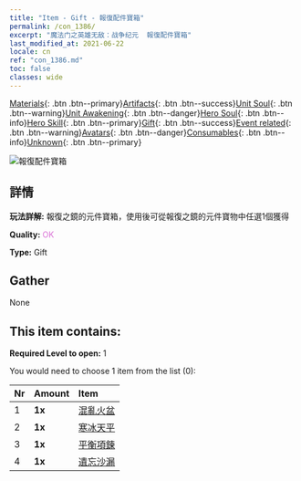 ```yaml
---
title: "Item - Gift - 報復配件寶箱"
permalink: /con_1386/
excerpt: "魔法门之英雄无敌：战争纪元  報復配件寶箱"
last_modified_at: 2021-06-22
locale: cn
ref: "con_1386.md"
toc: false
classes: wide
---
```

 [Materials](/ItemsCN/){: .btn .btn--primary}[Artifacts](/ItemsCN/Artifacts/){: .btn .btn--success}[Unit Soul](/ItemsCN/UnitSoul/){: .btn .btn--warning}[Unit Awakening](/ItemsCN/UnitAwakening/){: .btn .btn--danger}[Hero Soul](/ItemsCN/HeroSoul/){: .btn .btn--info}[Hero Skill](/ItemsCN/HeroSkill/){: .btn .btn--primary}[Gift](/ItemsCN/Gift/){: .btn .btn--success}[Event related](/ItemsCN/Events/){: .btn .btn--warning}[Avatars](/ItemsCN/Avatars/){: .btn .btn--danger}[Consumables](/ItemsCN/Consumables/){: .btn .btn--info}[Unknown](/ItemsCN/Unknown/){: .btn .btn--primary}

 ![報復配件寶箱](/images/t/i_906064.png)

## 詳情
 **玩法詳解:** 報復之鏡的元件寶箱，使用後可從報復之鏡的元件寶物中任選1個獲得

 **Quality:** <span style="color: #DA70D6">OK</span>

 **Type:** Gift

## Gather

  None

## This item contains:

 **Required Level to open:** 1

 You would need to choose 1 item from the list (0):

  | Nr | Amount |     Item    |
  |:---|:-------|:------------|
  | 1 |  **1x** | [混亂火盆](/cn/Items/art_140/) |  | 
  | 2 |  **1x** | [寒冰天平](/cn/Items/art_141/) |  | 
  | 3 |  **1x** | [平衡項鍊](/cn/Items/art_142/) |  | 
  | 4 |  **1x** | [遺忘沙漏](/cn/Items/art_143/) |  | 
